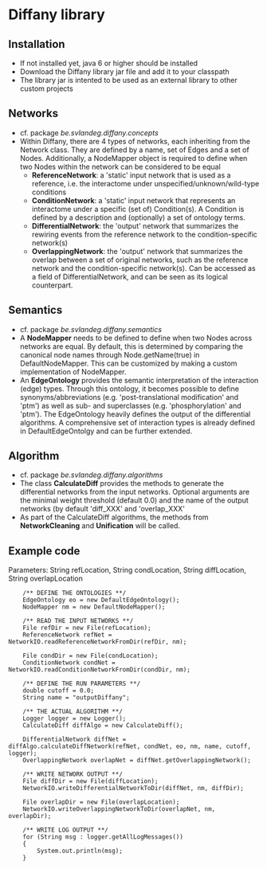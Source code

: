 # Diffany library ####
## Installation ####
 - If not installed yet, java 6 or higher should be installed 
 - Download the Diffany library jar file and add it to your classpath
 - The library jar is intented to be used as an external library to other custom projects

## Networks ####
 
 - cf. package *be.svlandeg.diffany.concepts*
 - Within Diffany, there are 4 types of networks, each inheriting from the Network class. They are defined by a name, set of Edges and a set of Nodes. Additionally, a NodeMapper object is required to define when two Nodes within the network can be considered to be equal
    + **ReferenceNetwork**: a 'static' input network that is used as a reference, i.e. the interactome under unspecified/unknown/wild-type conditions
    + **ConditionNetwork**: a 'static' input network that represents an interactome under a specific (set of) Condition(s). A Condition is defined by a description and (optionally) a set of ontology terms.
    + **DifferentialNetwork**: the 'output' network that summarizes the rewiring events from the reference network to the condition-specific network(s)
    + **OverlappingNetwork**: the 'output' network that summarizes the overlap between a set of original networks, such as the reference network and the condition-specific network(s). Can be accessed as a field of DifferentialNetwork, and can be seen as its logical counterpart.
    

## Semantics ####
 - cf. package *be.svlandeg.diffany.semantics*
 - A **NodeMapper** needs to be defined to define when two Nodes across networks are equal. By default, this is determined by comparing the canonical node names through Node.getName(true) in DefaultNodeMapper. This can be customized by making a custom implementation of NodeMapper.
 - An **EdgeOntology** provides the semantic interpretation of the interaction (edge) types. Through this ontology, it becomes possible to define synonyms/abbreviations (e.g. 'post-translational modification' and 'ptm') as well as sub- and superclasses (e.g. 'phosphorylation' and 'ptm'). The EdgeOntology heavily defines the output of the differential algorithms. A comprehensive set of interaction types is already defined in DefaultEdgeOntolgy and can be further extended.

## Algorithm ####

 - cf. package *be.svlandeg.diffany.algorithms*
 - The class **CalculateDiff** provides the methods to generate the differential networks from the input networks. Optional arguments are the minimal weight threshold (default 0.0) and the name of the output networks (by default 'diff\_XXX' and 'overlap\_XXX'
 - As part of the CalculateDiff algorithms, the methods from **NetworkCleaning** and **Unification** will be called.
 
## Example code ####

Parameters: String refLocation, String condLocation, String diffLocation, String overlapLocation
	
	
		/** DEFINE THE ONTOLOGIES **/
		EdgeOntology eo = new DefaultEdgeOntology();
		NodeMapper nm = new DefaultNodeMapper();

		/** READ THE INPUT NETWORKS **/
		File refDir = new File(refLocation);
		ReferenceNetwork refNet = NetworkIO.readReferenceNetworkFromDir(refDir, nm);

		File condDir = new File(condLocation);
		ConditionNetwork condNet = NetworkIO.readConditionNetworkFromDir(condDir, nm);

		/** DEFINE THE RUN PARAMETERS **/
		double cutoff = 0.0;
		String name = "outputDiffany";
		
		/** THE ACTUAL ALGORITHM **/
		Logger logger = new Logger();
		CalculateDiff diffAlgo = new CalculateDiff();

		DifferentialNetwork diffNet = diffAlgo.calculateDiffNetwork(refNet, condNet, eo, nm, name, cutoff, logger);
		OverlappingNetwork overlapNet = diffNet.getOverlappingNetwork();

		/** WRITE NETWORK OUTPUT **/
		File diffDir = new File(diffLocation);
		NetworkIO.writeDifferentialNetworkToDir(diffNet, nm, diffDir);

		File overlapDir = new File(overlapLocation);
		NetworkIO.writeOverlappingNetworkToDir(overlapNet, nm, overlapDir);

		/** WRITE LOG OUTPUT **/
		for (String msg : logger.getAllLogMessages())
		{
			System.out.println(msg);
		}
	
